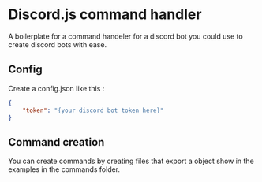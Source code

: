 # Discord.js command handler
A boilerplate for a command handeler for a discord bot you could use to create discord bots with ease.

## Config
Create a config.json like this :

```json
{
    "token": "{your discord bot token here}"
}
```
## Command creation
You can create commands by creating files that export a object show in the examples in the commands folder.